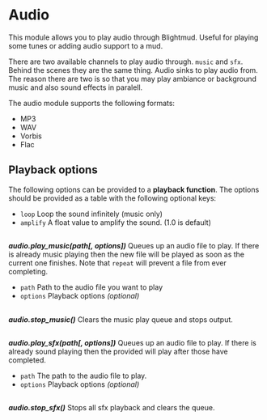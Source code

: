 # Audio

This module allows you to play audio through Blightmud. Useful for playing some
tunes or adding audio support to a mud.

There are two available channels to play audio through. `music` and `sfx`.
Behind the scenes they are the same thing. Audio sinks to play audio from. The
reason there are two is so that you may play ambiance or background music and
also sound effects in paralell.

The audio module supports the following formats:

- MP3
- WAV
- Vorbis
- Flac

## Playback options

The following options can be provided to a **playback function**. The options should be provided as a table with the following optional keys:

- `loop`    Loop the sound infinitely (music only)
- `amplify` A float value to amplify the sound. (1.0 is default)

##

***audio.play_music(path[, options])***
Queues up an audio file to play. If there is already music playing then the new
file will be played as soon as the current one finishes. Note that `repeat`
will prevent a file from ever completing.

- `path`    Path to the audio file you want to play
- `options` Playback options *(optional)*

##

***audio.stop_music()***
Clears the music play queue and stops output.

##

***audio.play_sfx(path[, options])***
Queues up an audio file to play. If there is already sound playing then the
provided will play after those have completed.

- `path`    The path to the audio file to play.
- `options` Playback options *(optional)*

##

***audio.stop_sfx()***
Stops all sfx playback and clears the queue.
